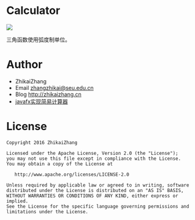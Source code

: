 Calculator
====================
![](https://github.com/laserwave/Calculator/blob/master/images/fx-Calc.png)

三角函数使用弧度制单位。

Author
======

 * ZhikaiZhang 
 * Email <zhangzhikai@seu.edu.cn>
 * Blog <http://zhikaizhang.cn>
 * [javafx实现简易计算器](http://zhikaizhang.cn/2016/10/07/javafx%E5%AE%9E%E7%8E%B0%E7%AE%80%E6%98%93%E8%AE%A1%E7%AE%97%E5%99%A8/)

License
=======

    Copyright 2016 ZhikaiZhang 

    Licensed under the Apache License, Version 2.0 (the "License");
    you may not use this file except in compliance with the License.
    You may obtain a copy of the License at

       http://www.apache.org/licenses/LICENSE-2.0

    Unless required by applicable law or agreed to in writing, software
    distributed under the License is distributed on an "AS IS" BASIS,
    WITHOUT WARRANTIES OR CONDITIONS OF ANY KIND, either express or implied.
    See the License for the specific language governing permissions and
    limitations under the License.

